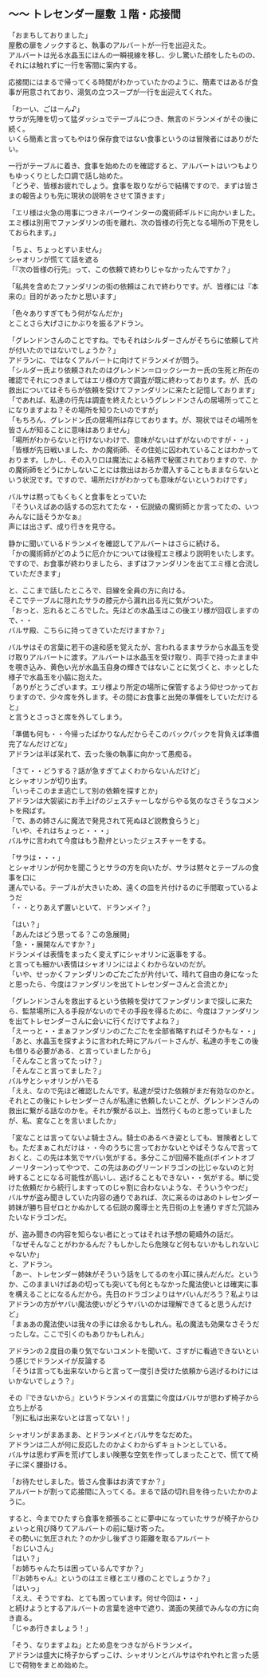 ## ～～ トレセンダー屋敷 １階・応接間

「おまちしておりました」  
屋敷の扉をノックすると、執事のアルバートが一行を出迎えた。  
アルバートは光る水晶玉にほんの一瞬視線を移し、少し驚いた顔をしたものの、それには触れずに一行を客間に案内する。  

応接間にはまるで帰ってくる時間がわかっていたかのように、簡素ではあるが食事が用意されており、湯気の立つスープが一行を出迎えてくれた。  

「わーい、ごはーん♪」  
サラが先陣を切って猛ダッシュでテーブルにつき、無言のドランメイがその後に続く。  
いくら簡素と言ってもやはり保存食ではない食事というのは冒険者にはありがたい。  

一行がテーブルに着き、食事を始めたのを確認すると、アルバートはいつもよりもゆっくりとした口調で話し始めた。  
「どうぞ、皆様お疲れでしょう。食事を取りながらで結構ですので、まずは皆さまの報告よりも先に現状の説明をさせて頂きます」  

「エリ様は火急の用事につきネバーウインターの魔術師ギルドに向かいました。エミ様は別用でファンダリンの街を離れ、次の皆様の行先となる場所の下見をしておられます。」  

「ちょ、ちょっとすいません」  
シャオリンが慌てて話を遮る  
「『次の皆様の行先』って、この依頼で終わりじゃなかったんですか？」  

「私共を含めたファンダリンの街の依頼はこれで終わりです。が、皆様には『本来の』目的があったかと思います」  

「色々ありすぎてもう何がなんだか」  
とことさら大げさにかぶりを振るアドラン。  

「グレンドンさんのことですね。でもそれはシルダーさんがそちらに依頼して片が付いたのではないでしょうか？」  
アドランに、ではなくアルバートに向けてドランメイが問う。  
「シルダー氏より依頼されたのはグレンドン＝ロックシーカー氏の生死と所在の確認でそれにつきましてはエリ様の方で調査が既に終わっております。が、氏の救出についてはそちらが依頼を受けてファンダリンに来たと記憶しております」  
「であれば、私達の行先は調査を終えたというグレンドンさんの居場所ってことになりますよね？その場所を知りたいのですが」  
「もちろん、グレンドン氏の居場所は存じております。が、現状ではその場所を皆さんが知ることに意味はありません」  
「場所がわからないと行けないわけで、意味がないはずがないのですが・・」  
「皆様が先日戦いました、かの魔術師、その住処に囚われていることはわかっております。しかし、その入り口は魔法による結界で秘匿されておりますので、かの魔術師をどうにかしないことには救出はおろか潜入することもままならないという状況です。ですので、場所だけがわかっても意味がないというわけです」  

バルサは黙ってもくもくと食事をとっていた  
『そういえばあの話するの忘れてたな・・伝説級の魔術師とか言ってたの、いつみんなに話そうかなぁ』  
声には出さず、成り行きを見守る。  

静かに聞いているドランメイを確認してアルバートはさらに続ける。  
「かの魔術師がどのように厄介かについては後程エミ様より説明をいたします。ですので、お食事が終わりましたら、まずはファンダリンを出てエミ様と合流していただきます」  

と、ここまで話したところで、目線を全員の方に向ける。  
そこでテーブルに隠れたサラの膝元から漏れ出る光に気がついた。  
「おっと、忘れるところでした。先ほどの水晶玉はこの後エリ様が回収しますので、・・  
バルサ殿、こちらに持ってきていただけますか？」  

バルサはその言葉に若干の違和感を覚えたが、言われるままサラから水晶玉を受け取りアルバートに渡す。アルバートは水晶玉を受け取り、両手で持ったまま中を覗き込み、黄色い光が水晶玉自身の輝きではないことに気づくと、ホッとした様子で水晶玉を小脇に抱えた。  
「ありがとうございます。エリ様より所定の場所に保管するよう仰せつかっておりますので、少々席を外します。その間にお食事と出発の準備をしていただけると」  
と言うとさっさと席を外してしまう。  

「準備も何も・・今帰ったばかりなんだからそこのバックパックを背負えば準備完了なんだけどな」  
アドランは半ば呆れて、去った後の執事に向かって愚痴る。  

「さて・・どうする？話が急すぎてよくわからないんだけど」  
とシャオリンが切り出す。  
「いっそこのまま逃亡して別の依頼を探すとか」  
アドランは大袈裟にお手上げのジェスチャーしながらやる気のなさそうなコメントを飛ばす。  
「で、あの姉さんに魔法で発見されて死ぬほど説教食らうと」  
「いや、それはちょっと・・・」  
バルサに言われて今度はもう勘弁といったジェスチャーをする。  

「サラは・・・」  
とシャオリンが何かを聞こうとサラの方を向いたが、サラは黙々とテーブルの食事を口に  
運んでいる。テーブルが大きいため、遠くの皿を片付けるのに手間取っているようだ  
「・・とりあえず置いといて、ドランメイ？」  

「はい？」  
「あんたはどう思ってる？この急展開」  
「急・・展開なんですか？」  
ドランメイは表情をまったく変えずにシャオリンに返事をする。  
と言っても細かい表情はシャオリンにはよくわからないのだが。  
「いや、せっかくファンダリンのごたごたが片付いて、晴れて自由の身になったと思ったら、今度はファンダリンを出てトレセンダーさんと合流とか」  

「グレンドンさんを救出するという依頼を受けてファンダリンまで探しに来たら、監禁場所に入る手段がないのでその手段を得るために、今度はファンダリンを出てトレセンダーさんに会いに行くだけですよね？」  
「えーっと・・まぁファンダリンのごたごたを全部省略すればそうかもな・・」  
「あと、水晶玉を探すように言われた時にアルバートさんが、私達の手をこの後も借りる必要がある、と言っていましたから」  
「そんなこと言ってたっけ？」  
「そんなこと言ってました？」  
バルサとシャオリンがハモる  
「ええ、なので先ほど確認したんです。私達が受けた依頼がまだ有効なのかと。それとこの後にトレセンダーさんが私達に依頼したいことが、グレンドンさんの救出に繋がる話なのかを。それが繋がる以上、当然行くものと思っていましたが、私、変なことを言いましたか」  

「変なことは言ってないよ騎士さん。騎士のあるべき姿としても、冒険者としても。ただまぁこれだけは・・今のうちに言っておかないとやばそうなんで言っておくと、この先は本気でヤバい気がする。多分ここが回帰不能点(ポイントオブノーリターン)ってやつで、この先はあのグリーンドラゴンの比じゃないのと対峙することになる可能性が高いし、逃げることもできない・・気がする。単に受けた依頼だから続行しますってのじゃ割に合わないような、そういうやつだ」  
バルサが盗み聞きしていた内容の通りであれば、次に来るのはあのトレセンダー姉妹が勝ち目ゼロとかぬかしてる伝説の魔導士と先日街の上を通りすぎた冗談みたいなドラゴンだ。  

が、盗み聞きの内容を知らない者にとってはそれは予想の範疇外の話だ。  
「なぜそんなことがわかるんだ？もしかしたら危険など何もないかもしれないじゃないか」  
と、アドラン。  
「あー、トレセンダー姉妹がそういう話をしてるのを小耳に挟んだんだ。というか、このままいけばあの切っても突いても何ともなかった魔法使いとは確実に事を構えることになるんだから。先日のドラゴンよりはヤバいんだろう？私よりはアドランの方がヤバい魔法使いがどうヤバいのかは理解できてると思うんだけど」  
「まぁあの魔法使いは我々の手には余るかもしれん。私の魔法も効果なさそうだったしな。ここで引くのもありかもしれん」  

アドランの２度目の乗り気でないコメントを聞いて、さすがに看過できないという感じでドランメイが反論する  
「そうは言っても出来ないからと言って一度引き受けた依頼から逃げるわけにはいかないでしょう？」  

その『できないから』というドランメイの言葉に今度はバルサが思わず椅子から立ち上がる  
「別に私は出来ないとは言ってない！」  

シャオリンがまあまあ、とドランメイとバルサをなだめた。  
アドランは二人が何に反応したのかよくわからずキョトンとしている。  
バルサは思わず声を荒げてしまい険悪な空気を作ってしまったことで、慌てて椅子に深く腰掛ける。  

「お待たせしました。皆さん食事はお済ですか？」  
アルバートが割って応接間に入ってくる。まるで話の切れ目を待ったいたかのように。  

すると、今までひたすら食事を頬張ることに夢中になっていたサラが椅子からひょいっと飛び降りてアルバートの前に駆け寄った。  
その勢いに気圧された？のか少し後ずさり距離を取るアルバート  
「おじいさん」  
「はい？」  
「お姉ちゃんたちは困っているんですか？」  
「『お姉ちゃん』というのはエミ様とエリ様のことでしょうか？」  
「はいっ」  
「ええ、そうですね、とても困っています。何せ今回は・・」  
と続けようとするアルバートの言葉を途中で遮り、満面の笑顔でみんなの方に向き直る。  
「じゃあ行きましょう！」  

「そう、なりますよね」とため息をつきながらドランメイ。  
アドランは盛大に椅子からずっこけ、シャオリンとバルサはやれやれと言った感じで荷物をまとめ始めた。  
